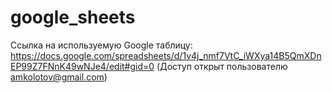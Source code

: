 # google_sheets
 
 Ссылка на используемую Google таблицу:
 https://docs.google.com/spreadsheets/d/1v4j_nmf7VtC_iWXya14B5QmXDnEP99Z7FNnK49wNJe4/edit#gid=0 (Доступ открыт пользователю amkolotov@gmail.com)
